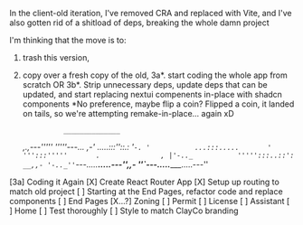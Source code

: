In the client-old iteration, I've removed CRA and replaced with Vite,
    and I've also gotten rid of a shitload of deps, breaking the whole damn project

I'm thinking that the move is to: 
1. trash this version, 
2. copy over a fresh copy of the old, 
3a*. start coding the whole app from scratch
OR
3b*. Strip unnecessary deps, update deps that can be updated, and start replacing nextui compenents in-place with shadcn components
*No preference, maybe flip a coin?
    Flipped a coin, it landed on tails, so we're attempting remake-in-place... again xD

                 ______________
    __,.,---'''''              '''''---..._
 ,-'             .....:::''::.:            '`-.
'           ...:::.....       '
            ''':::'''''       .               ,
|'-.._           ''''':::..::':          __,,-
 '-.._''`---.....______________.....---''__,,-
      ''`---.....______________.....---''

[3a] Coding it Again
    [X] Create React Router App
    [X] Setup up routing to match old project
    [ ] Starting at the End Pages, refactor code and replace components
        [ ] End Pages
            [X...?] Zoning
            [ ] Permit
            [ ] License
        [ ] Assistant
        [ ] Home
    [ ] Test thoroughly
    [ ] Style to match ClayCo branding